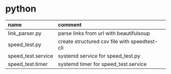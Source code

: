 # python

| name               | comment                                       |
| :----------------- | :-------------------------------------------- |
| link_parser.py     | parse links from url with beautifulsoup       |
| speed_test.py      | create structured csv file with speedtest-cli |
| speed_test.service | systemd service for speed_test.py             |
| speed_test.timer   | systemd timer for speed_test.service          |
